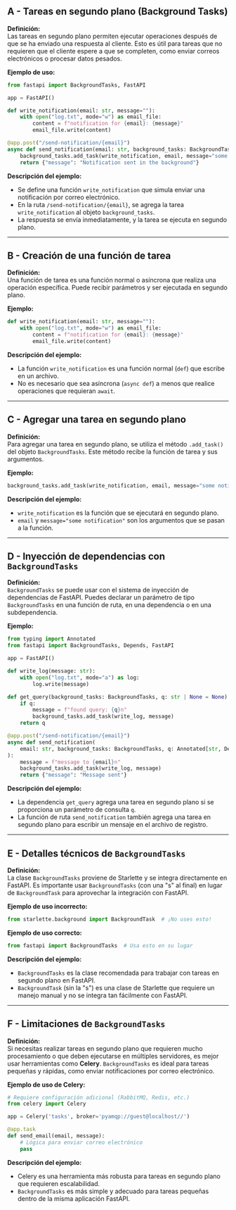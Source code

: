 ## A - Tareas en segundo plano (Background Tasks)

**Definición:**  
Las tareas en segundo plano permiten ejecutar operaciones después de que se ha enviado una respuesta al cliente. Esto es útil para tareas que no requieren que el cliente espere a que se completen, como enviar correos electrónicos o procesar datos pesados.

**Ejemplo de uso:**

```python
from fastapi import BackgroundTasks, FastAPI

app = FastAPI()

def write_notification(email: str, message=""):
    with open("log.txt", mode="w") as email_file:
        content = f"notification for {email}: {message}"
        email_file.write(content)

@app.post("/send-notification/{email}")
async def send_notification(email: str, background_tasks: BackgroundTasks):
    background_tasks.add_task(write_notification, email, message="some notification")
    return {"message": "Notification sent in the background"}
```

**Descripción del ejemplo:**

- Se define una función `write_notification` que simula enviar una notificación por correo electrónico.
- En la ruta `/send-notification/{email}`, se agrega la tarea `write_notification` al objeto `background_tasks`.
- La respuesta se envía inmediatamente, y la tarea se ejecuta en segundo plano.

---

## B - Creación de una función de tarea

**Definición:**  
Una función de tarea es una función normal o asíncrona que realiza una operación específica. Puede recibir parámetros y ser ejecutada en segundo plano.

**Ejemplo:**

```python
def write_notification(email: str, message=""):
    with open("log.txt", mode="w") as email_file:
        content = f"notification for {email}: {message}"
        email_file.write(content)
```

**Descripción del ejemplo:**

- La función `write_notification` es una función normal (`def`) que escribe en un archivo.
- No es necesario que sea asíncrona (`async def`) a menos que realice operaciones que requieran `await`.

---

## C - Agregar una tarea en segundo plano

**Definición:**  
Para agregar una tarea en segundo plano, se utiliza el método `.add_task()` del objeto `BackgroundTasks`. Este método recibe la función de tarea y sus argumentos.

**Ejemplo:**

```python
background_tasks.add_task(write_notification, email, message="some notification")
```

**Descripción del ejemplo:**

- `write_notification` es la función que se ejecutará en segundo plano.
- `email` y `message="some notification"` son los argumentos que se pasan a la función.

---

## D - Inyección de dependencias con `BackgroundTasks`

**Definición:**  
`BackgroundTasks` se puede usar con el sistema de inyección de dependencias de FastAPI. Puedes declarar un parámetro de tipo `BackgroundTasks` en una función de ruta, en una dependencia o en una subdependencia.

**Ejemplo:**

```python
from typing import Annotated
from fastapi import BackgroundTasks, Depends, FastAPI

app = FastAPI()

def write_log(message: str):
    with open("log.txt", mode="a") as log:
        log.write(message)

def get_query(background_tasks: BackgroundTasks, q: str | None = None):
    if q:
        message = f"found query: {q}n"
        background_tasks.add_task(write_log, message)
    return q

@app.post("/send-notification/{email}")
async def send_notification(
    email: str, background_tasks: BackgroundTasks, q: Annotated[str, Depends(get_query)]
):
    message = f"message to {email}n"
    background_tasks.add_task(write_log, message)
    return {"message": "Message sent"}
```

**Descripción del ejemplo:**

- La dependencia `get_query` agrega una tarea en segundo plano si se proporciona un parámetro de consulta `q`.
- La función de ruta `send_notification` también agrega una tarea en segundo plano para escribir un mensaje en el archivo de registro.

---

## E - Detalles técnicos de `BackgroundTasks`

**Definición:**  
La clase `BackgroundTasks` proviene de Starlette y se integra directamente en FastAPI. Es importante usar `BackgroundTasks` (con una "s" al final) en lugar de `BackgroundTask` para aprovechar la integración con FastAPI.

**Ejemplo de uso incorrecto:**

```python
from starlette.background import BackgroundTask  # ¡No uses esto!
```

**Ejemplo de uso correcto:**

```python
from fastapi import BackgroundTasks  # Usa esto en su lugar
```

**Descripción del ejemplo:**

- `BackgroundTasks` es la clase recomendada para trabajar con tareas en segundo plano en FastAPI.
- `BackgroundTask` (sin la "s") es una clase de Starlette que requiere un manejo manual y no se integra tan fácilmente con FastAPI.

---

## F - Limitaciones de `BackgroundTasks`

**Definición:**  
Si necesitas realizar tareas en segundo plano que requieren mucho procesamiento o que deben ejecutarse en múltiples servidores, es mejor usar herramientas como **Celery**. `BackgroundTasks` es ideal para tareas pequeñas y rápidas, como enviar notificaciones por correo electrónico.

**Ejemplo de uso de Celery:**

```python
# Requiere configuración adicional (RabbitMQ, Redis, etc.)
from celery import Celery

app = Celery('tasks', broker='pyamqp://guest@localhost//')

@app.task
def send_email(email, message):
    # Lógica para enviar correo electrónico
    pass
```

**Descripción del ejemplo:**

- Celery es una herramienta más robusta para tareas en segundo plano que requieren escalabilidad.
- `BackgroundTasks` es más simple y adecuado para tareas pequeñas dentro de la misma aplicación FastAPI.
